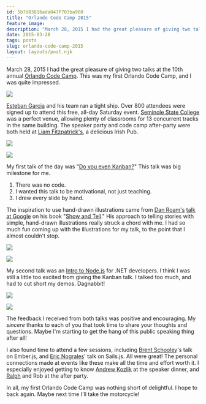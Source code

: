 ```yaml
---
id: 5b7d83816ada047f703ba960
title: "Orlando Code Camp 2015"
feature_image: 
description: "March 28, 2015 I had the great pleasure of giving two talks at the 10th annual Orlando Code Camp. This was my first Orlando Code Camp, and…"
date: 2015-03-28
tags: posts
slug: orlando-code-camp-2015
layout: layouts/post.njk
---
```


March 28, 2015 I had the great pleasure of giving two talks at the 10th annual [Orlando Code Camp](http://orlandocodecamp.com/). This was my first Orlando Code Camp, and I was quite impressed.

![](/content/images/2015/03/IMG_5918-1.jpg)

[Esteban Garcia](https://twitter.com/EstebanFGarcia) and his team ran a tight ship. Over 800 attendees were signed up to attend this free, all-day Saturday event. [Seminole State College](https://www.seminolestate.edu/) was a perfect venue, allowing plenty of classrooms for 13 concurrent tracks in the same building. The speaker party and code camp after-party were both held at [Liam Fitzpatrick's](http://www.liamfitzpatricks.com/), a delicious Irish Pub.

![](/content/images/2015/03/IMG_5910_2.JPG)

![](/content/images/2015/03/IMG_5917.JPG)

My first talk of the day was "[Do you even Kanban?](https://speakerdeck.com/reverentgeek/do-you-even-kanban)" This talk was big milestone for me.

1. There was no code.
2. I wanted this talk to be motivational, not just teaching.
3. I drew every slide by hand.

The inspiration to use hand-drawn illustrations came from [Dan Roam's](http://www.danroam.com/) [talk at Google](https://www.youtube.com/watch?v=Y1SMm4mOV9A) on his book "[Show and Tell](http://www.amazon.com/Show-Tell-Everybody-Extraordinary-Presentations/dp/1591846854/)." His approach to telling stories with simple, hand-drawn illustrations really struck a chord with me. I had so much fun coming up with the illustrations for my talk, to the point that I almost couldn't stop.

![](/content/images/2015/03/mkilby_2015-Mar-28.jpg)

![](/content/images/2015/03/sjbaca3_2015-Mar-28.jpg)

My second talk was an [Intro to Node.js](https://speakerdeck.com/reverentgeek/intro-to-node-dot-js-for-net-developers) for .NET developers. I think I was still a little too excited from giving the Kanban talk. I talked too much, and had to cut short my demos. Dagnabbit!

![](/content/images/2015/03/mattkingit_2015-Mar-28.jpg)

![](/content/images/2015/03/IMG_5908_2.JPG)

The feedback I received from both talks was positive and encouraging. My _sincere_ thanks to each of you that took time to share your thoughts and questions. Maybe I'm starting to get the hang of this public speaking thing after all!

I also found time to attend a few sessions, including [Brent Schooley](https://twitter.com/brentschooley)'s talk on Ember.js, and [Eric Nograles](https://twitter.com/grales)' talk on Sails.js. All were great! The personal connections made at events like these make all the time and effort worth it. I especially enjoyed getting to know [Andrew Kozlik](https://twitter.com/codefortravel) at the speaker dinner, and [Ralph](https://twitter.com/ralphwilliams) and Rob at the after party.

In all, my first Orlando Code Camp was nothing short of delightful. I hope to back again. Maybe next time I'll take the motorcycle!
